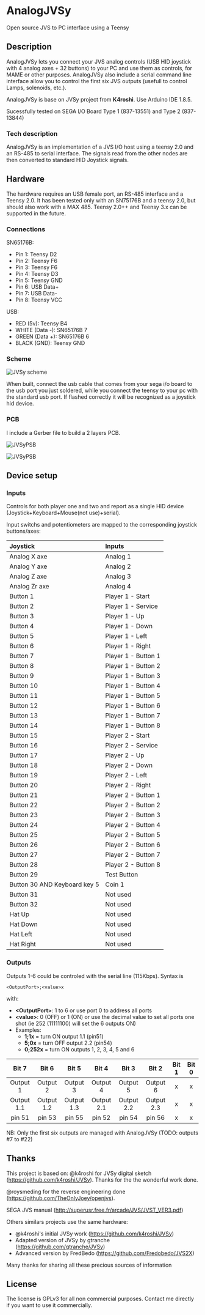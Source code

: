 # AnalogJVSy
Open source JVS to PC interface using a Teensy 

## Description
AnalogJVSy lets you connect your JVS analog controls (USB HID joystick with 4 analog axes + 32 buttons) to your PC and use them as controls, for MAME or other purposes. 
AnalogJVSy also include a serial command line interface allow you to control the first six JVS outputs (usefull to control Lamps, solenoids, etc.).

AnalogJVSy is base on JVSy project from **K4roshi**. Use Arduino IDE 1.8.5.

Sucessfully tested on SEGA I/O Board Type 1 (837-13551) and Type 2 (837-13844)

### Tech description
AnalogJVSy is an implementation of a JVS I/O host using a teensy 2.0 and an RS-485 to serial interface. The signals read from the other nodes are then converted to standard HID Joystick signals.


## Hardware
The hardware requires an USB female port, an RS-485 interface and a Teensy 2.0. It has been tested only with an SN75176B and a teensy 2.0, but should also work with a MAX 485. Teensy 2.0++ and Teensy 3.x can be supported in the future.

### Connections

SN65176B:
- Pin 1: Teensy D2
- Pin 2: Teensy F6
- Pin 3: Teensy F6
- Pin 4: Teensy D3
- Pin 5: Teensy GND
- Pin 6: USB Data+
- Pin 7: USB Data-
- Pin 8: Teensy VCC

USB:
- RED (5v): Teensy B4
- WHITE (Data -): SN65176B 7
- GREEN (Data +): SN65176B 6
- BLACK (GND): Teensy GND

### Scheme

![JVSy scheme](https://github.com/BigPanikMania/AnalogJVSy/blob/main/PCB/JVSy-Scheme.JPG "JVSy Scheme")

When built, connect the usb cable that comes from your sega i/o board to the usb port you just soldered, while you connect the teensy to your pc with the standard usb port. If flashed correctly it will be recognized as a joystick hid device.

### PCB

I include a Gerber file to build a 2 layers PCB.

![JVSyPSB](https://github.com/BigPanikMania/AnalogJVSy/blob/main/PCB/PCB-AnalogJVSy-2.jpg "JVSyPCB")

![JVSyPSB](https://github.com/BigPanikMania/AnalogJVSy/blob/main/PCB/PCB-AnalogJVSy-1.jpg "JVSyPCB")


## Device setup

### Inputs
Controls for both player one and two and report as a single HID device (Joystick+Keyboard+Mouse(not use)+serial).

Input switchs and potentiometers are mapped to the corresponding joystick buttons/axes:

|     Joystick     |     Inputs    | 
| :------------  | :------------- |
|Analog X axe    |Analog 1   |
|Analog Y axe    |Analog 2    |
|Analog Z axe   |Analog 3   |
|Analog Zr axe   |Analog 4   |
|Button 1   |Player 1 - Start  |
|Button 2   | Player 1 - Service   | 
|    Button 3   |  Player 1 - Up   | 
|    Button 4   |  Player 1 - Down   | 
|    Button 5   |  Player 1 - Left   | 
|    Button 6   |  Player 1 - Right   | 
|    Button 7   |  Player 1 - Button 1   | 
|    Button 8   |  Player 1 - Button 2   | 
|   Button 9   |  Player 1 - Button 3   | 
|    Button 10   |  Player 1 - Button 4   | 
|    Button 11   |  Player 1 - Button 5   | 
|    Button 12   |  Player 1 - Button 6   | 
|    Button 13   |  Player 1 - Button 7   | 
|   Button 14   |  Player 1 - Button 8   | 
|   Button 15   |  Player 2 - Start    | 
|    Button 16   |  Player 2 - Service   | 
|    Button 17   |  Player 2 - Up   | 
|    Button 18   |  Player 2 - Down   | 
|    Button 19   |  Player 2 - Left   | 
|    Button 20   |  Player 2 - Right   | 
|    Button 21   |  Player 2 - Button 1   | 
|    Button 22   |  Player 2 - Button 2   | 
|    Button 23   |  Player 2 - Button 3   | 
|    Button 24   |  Player 2 - Button 4   | 
|    Button 25   |  Player 2 - Button 5   | 
|    Button 26   |  Player 2 - Button 6   | 
|    Button 27   |  Player 2 - Button 7   | 
|    Button 28   |  Player 2 - Button 8   | 
|    Button 29   |  Test Button   | 
|    Button 30 AND Keyboard key 5  |  Coin 1  | 
|    Button 31   |  Not used   | 
|    Button 32   |  Not used   | 
|    Hat Up    |  Not used   | 
|    Hat Down   |  Not used   | 
|    Hat Left   |  Not used   | 
|    Hat Right  |  Not used   | 
        
### Outputs

Outputs 1-6 could be controled with the serial line (115Kbps). Syntax is 
~~~
<OutputPort>;<value>x
~~~
with:
- **\<OutputPort\>**: 1 to 6 or use port 0 to address all ports
- **\<value\>**: 0 (OFF) or 1 (ON) or use the decimal value to set all ports one shot (ie 252 (11111100) will set the 6 outputs ON)
- Examples:
    - **1;1x**      = turn ON output 1.1 (pin51)
    - **5;0x**      = turn OFF output 2.2 (pin54)
    - **0;252x**    = turn ON outputs 1, 2, 3, 4, 5 and 6 

|     Bit 7     |     Bit 6    |    Bit 5   |  Bit 4     |    Bit 3     |      Bit 2     |  Bit 1   |     Bit 0    |
| :------------:  | :-------------: | :-------------: |:------------:  | :-------------: | :-------------: |:------------:  | :-------------: |
|    Output 1  |    Output 2     |     Output 3      |    Output 4   |   Output 5     |     Output 6      |   x  |  x     |  
|   Output 1.1  |  Output 1.2     |      Output 1.3     |   Output 2.1  |  Output 2.2     |      Output 2.3     |   x  |  x     |  
| pin 51   |   pin 53    |      pin 55 | pin 52   |   pin 54    |      pin 56 |  x    |   x    |

NB: Only the first six outputs are managed with AnalogJVSy (TODO: outputs \#7 to \#22)
    
## Thanks

This project is based on:
@k4roshi for JVSy digital sketch (https://github.com/k4roshi/JVSy). Thanks for the the wonderful work done.

@roysmeding for the reverse engineering done (https://github.com/TheOnlyJoey/openjvs).

SEGA JVS manual (http://superusr.free.fr/arcade/JVS/JVST_VER3.pdf)

Others similars projects use the same hardware:
   
- @k4roshi's initial JVSy work (https://github.com/k4roshi/JVSy)
- Adapted version of JVSy by gtranche (https://github.com/gtranche/JVSy)
- Advanced version by FredBedo (https://github.com/Fredobedo/JVS2X)
   

Many thanks for sharing all these precious sources of information

## License

The license is GPLv3 for all non commercial purposes.
Contact me directly if you want to use it commercially.
